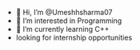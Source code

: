 - 👋 Hi, I’m @Umeshhsharma07
- 👀 I’m interested in Programming 
- 🌱 I’m currently learning C++
-    looking for internship opportunities 
  

<!---
Umeshhsharma07/Umeshhsharma07 is a ✨ special ✨ repository because its `README.md` (this file) appears on your GitHub profile.
You can click the Preview link to take a look at your changes.
--->
